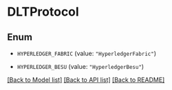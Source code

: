 # DLTProtocol

## Enum


* `HYPERLEDGER_FABRIC` (value: `"HyperledgerFabric"`)

* `HYPERLEDGER_BESU` (value: `"HyperledgerBesu"`)


[[Back to Model list]](../README.md#documentation-for-models) [[Back to API list]](../README.md#documentation-for-api-endpoints) [[Back to README]](../README.md)


